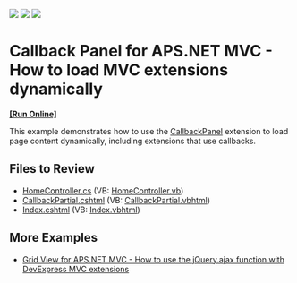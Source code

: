<!-- default badges list -->
![](https://img.shields.io/endpoint?url=https://codecentral.devexpress.com/api/v1/VersionRange/128552655/14.1.3%2B)
[![](https://img.shields.io/badge/Open_in_DevExpress_Support_Center-FF7200?style=flat-square&logo=DevExpress&logoColor=white)](https://supportcenter.devexpress.com/ticket/details/E2927)
[![](https://img.shields.io/badge/📖_How_to_use_DevExpress_Examples-e9f6fc?style=flat-square)](https://docs.devexpress.com/GeneralInformation/403183)
<!-- default badges end -->

# Callback Panel for APS.NET MVC - How to load MVC extensions dynamically
<!-- run online -->
**[[Run Online]](https://codecentral.devexpress.com/128552655/)**
<!-- run online end -->

This example demonstrates how to use the [CallbackPanel](https://docs.devexpress.com/AspNetMvc/8975/components/multi-use-site-extensions/callback-panel) extension to load page content dynamically, including extensions that use callbacks.

## Files to Review

* [HomeController.cs](./CS/Controllers/HomeController.cs) (VB: [HomeController.vb](./VB/Controllers/HomeController.vb))
* [CallbackPartial.cshtml](./CS/Views/Home/CallbackPartial.cshtml) (VB: [CallbackPartial.vbhtml](./VB/Views/Home/CallbackPartial.vbhtml))
* [Index.cshtml](./CS/Views/Home/Index.cshtml) (VB: [Index.vbhtml](./VB/Views/Home/Index.vbhtml))

## More Examples

* [Grid View for APS.NET MVC - How to use the jQuery.ajax function with DevExpress MVC extensions](https://github.com/DevExpress-Examples/mvc-gridview-jqueryajax-function)
